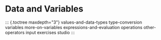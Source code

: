 # Data and Variables

::: {.toctree maxdepth="3"}
values-and-data-types type-conversion variables more-on-variables
expressions-and-evaluation operations other-operators input exercises
studio
:::
